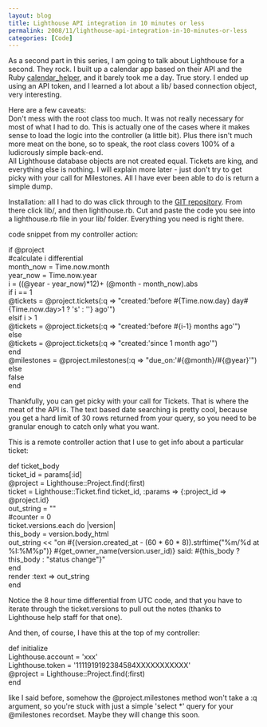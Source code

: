 ```yaml
---
layout: blog
title: Lighthouse API integration in 10 minutes or less
permalink: 2008/11/lighthouse-api-integration-in-10-minutes-or-less
categories: [Code]
---
```


<p>As a second part in this series, I am going to talk about Lighthouse for a second. They rock. I built up a calendar app based on their API and the Ruby  <a href="http://digbox.net/index.php/2008/11/15/ruby_calendar_helper_for_dummies">calendar_helper</a>, and it barely took me a day. True story. I ended up using an API token, and I learned a lot about a lib/ based connection object, very interesting.</p>
<p>Here are a few caveats:<br />
Don&#039;t mess with the root class too much. It was not really necessary for most of what I had to do. This is actually one of the cases where it makes sense to load the logic into the controller (a little bit). Plus there isn&#039;t much more meat on the bone, so to speak, the root class covers 100% of a ludicrously simple back-end.<br />
All Lighthouse database objects are not created equal. Tickets are king, and everything else is nothing. I will explain more later - just don&#039;t try to get picky with your call for Milestones. All I have ever been able to do is return a simple dump.</p>
<p>Installation: all I had to do was click through to the <a href="http://github.com/Caged/lighthouse-api/tree/master">GIT repository</a>. From there click lib/, and then lighthouse.rb. Cut and paste the code you see into a lighthouse.rb file in your lib/ folder. Everything you need is right there.</p>
<p>code snippet from my controller action:</p>
<p>    if @project<br />
      #calculate i differential<br />
      month_now = Time.now.month<br />
      year_now = Time.now.year<br />
      i = ((@year - year_now)*12)+ (@month - month_now).abs<br />
      if i == 1<br />
        @tickets = @project.tickets(:q =&gt; "created:&#039;before #{Time.now.day} day#{Time.now.day&gt;1 ? &#039;s&#039; : &#039;&#039;} ago&#039;")<br />
      elsif i &gt; 1<br />
        @tickets = @project.tickets(:q =&gt; "created:&#039;before #{i-1} months ago&#039;")<br />
      else<br />
        @tickets = @project.tickets(:q =&gt; "created:&#039;since 1 month ago&#039;")<br />
      end<br />
      @milestones = @project.milestones(:q =&gt; "due_on:&#039;#{@month}/#{@year}&#039;")<br />
    else<br />
      false<br />
    end</p>
<p>Thankfully, you can get picky with your call for Tickets. That is where the meat of the API is. The text based date searching is pretty cool, because you get a hard limit of 30 rows returned from your query, so you need to be granular enough to catch only what you want.</p>
<p>This is a remote controller action that I use to get info about a particular ticket:</p>
<p>  def ticket_body<br />
    ticket_id = params[:id]<br />
    @project = Lighthouse::Project.find(:first)<br />
    ticket = Lighthouse::Ticket.find ticket_id, :params =&gt; {:project_id =&gt; @project.id}<br />
    out_string = ""<br />
    #counter = 0<br />
    ticket.versions.each do |version|<br />
      this_body = version.body_html<br />
      out_string &lt;&lt; "on #{(version.created_at - (60 * 60 * 8)).strftime("%m/%d at %I:%M%p")} #{get_owner_name(version.user_id)} said: #{this_body ? this_body : "status change"}"<br />
    end<br />
    render :text =&gt; out_string<br />
  end</p>
<p>Notice the 8 hour time differential from UTC code, and that you have to iterate through the ticket.versions to pull out the notes (thanks to Lighthouse help staff for that one).</p>
<p>And then, of course, I have this at the top of my controller:</p>
<p>  def initialize<br />
    Lighthouse.account = &#039;xxx&#039;<br />
    Lighthouse.token = &#039;1111919192384584XXXXXXXXXXX&#039;<br />
    @project = Lighthouse::Project.find(:first)<br />
  end</p>
<p>like I said before, somehow the @project.milestones method won&#039;t take a :q argument, so you&#039;re stuck with just a simple &#039;select *&#039; query for your @milestones recordset. Maybe they will change this soon.</p>
